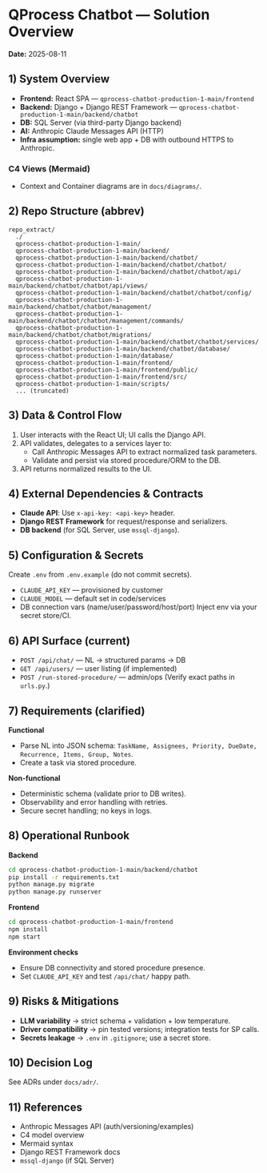 # QProcess Chatbot — Solution Overview

**Date:** 2025-08-11

## 1) System Overview
- **Frontend:** React SPA — `qprocess-chatbot-production-1-main/frontend`
- **Backend:** Django + Django REST Framework — `qprocess-chatbot-production-1-main/backend/chatbot`
- **DB:** SQL Server (via third-party Django backend)
- **AI:** Anthropic Claude Messages API (HTTP)
- **Infra assumption:** single web app + DB with outbound HTTPS to Anthropic.

### C4 Views (Mermaid)
- Context and Container diagrams are in `docs/diagrams/`.

## 2) Repo Structure (abbrev)
```text
repo_extract/
  ./
  qprocess-chatbot-production-1-main/
  qprocess-chatbot-production-1-main/backend/
  qprocess-chatbot-production-1-main/backend/chatbot/
  qprocess-chatbot-production-1-main/backend/chatbot/chatbot/
  qprocess-chatbot-production-1-main/backend/chatbot/chatbot/api/
  qprocess-chatbot-production-1-main/backend/chatbot/chatbot/api/views/
  qprocess-chatbot-production-1-main/backend/chatbot/chatbot/config/
  qprocess-chatbot-production-1-main/backend/chatbot/chatbot/management/
  qprocess-chatbot-production-1-main/backend/chatbot/chatbot/management/commands/
  qprocess-chatbot-production-1-main/backend/chatbot/chatbot/migrations/
  qprocess-chatbot-production-1-main/backend/chatbot/chatbot/services/
  qprocess-chatbot-production-1-main/backend/chatbot/database/
  qprocess-chatbot-production-1-main/database/
  qprocess-chatbot-production-1-main/frontend/
  qprocess-chatbot-production-1-main/frontend/public/
  qprocess-chatbot-production-1-main/frontend/src/
  qprocess-chatbot-production-1-main/scripts/
  ... (truncated)
```

## 3) Data & Control Flow
1. User interacts with the React UI; UI calls the Django API.
2. API validates, delegates to a services layer to:
   - Call Anthropic Messages API to extract normalized task parameters.
   - Validate and persist via stored procedure/ORM to the DB.
3. API returns normalized results to the UI.

## 4) External Dependencies & Contracts
- **Claude API**: Use `x-api-key: <api-key>` header.
- **Django REST Framework** for request/response and serializers.
- **DB backend** (for SQL Server, use `mssql-django`).

## 5) Configuration & Secrets
Create `.env` from `.env.example` (do not commit secrets).
- `CLAUDE_API_KEY` — provisioned by customer
- `CLAUDE_MODEL` — default set in code/services
- DB connection vars (name/user/password/host/port)
Inject env via your secret store/CI.

## 6) API Surface (current)
- `POST /api/chat/` — NL → structured params → DB
- `GET /api/users/` — user listing (if implemented)
- `POST /run-stored-procedure/` — admin/ops
(Verify exact paths in `urls.py`.)

## 7) Requirements (clarified)
**Functional**
- Parse NL into JSON schema: `TaskName, Assignees, Priority, DueDate, Recurrence, Items, Group, Notes`.
- Create a task via stored procedure.

**Non-functional**
- Deterministic schema (validate prior to DB writes).
- Observability and error handling with retries.
- Secure secret handling; no keys in logs.

## 8) Operational Runbook
**Backend**
```bash
cd qprocess-chatbot-production-1-main/backend/chatbot
pip install -r requirements.txt
python manage.py migrate
python manage.py runserver
```

**Frontend**
```bash
cd qprocess-chatbot-production-1-main/frontend
npm install
npm start
```

**Environment checks**
- Ensure DB connectivity and stored procedure presence.
- Set `CLAUDE_API_KEY` and test `/api/chat/` happy path.

## 9) Risks & Mitigations
- **LLM variability** → strict schema + validation + low temperature.
- **Driver compatibility** → pin tested versions; integration tests for SP calls.
- **Secrets leakage** → `.env` in `.gitignore`; use a secret store.

## 10) Decision Log
See ADRs under `docs/adr/`.

## 11) References
- Anthropic Messages API (auth/versioning/examples)
- C4 model overview
- Mermaid syntax
- Django REST Framework docs
- `mssql-django` (if SQL Server)
